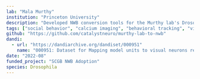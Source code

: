 ```yaml
---
lab: "Mala Murthy"
institution: "Princeton University"
description: "Developed NWB conversion tools for the Murthy lab's Drosophila neuroscience datasets. The conversion pipeline handles complex behavioral and neural data, including calcium imaging of visual neurons during courtship behavior, processed SLEAP joint position tracks, and song labels, supporting research into neural circuits underlying social behavior in fruit flies."
tags: ["social behavior", "calcium imaging", "behavioral tracking", "visual processing"]
github: "https://github.com/catalystneuro/murthy-lab-to-nwb"
dandi:
  - url: "https://dandiarchive.org/dandiset/000951"
    name: "000951: Dataset for Mapping model units to visual neurons reveals population code for social behavior"
date: "2022-08"
funded_project: "SCGB NWB Adoption"
species: Drosophila
---
```

